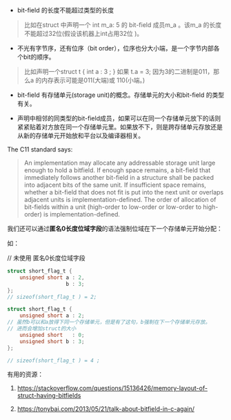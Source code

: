 - bit-field 的长度不能超过类型的长度

> 比如在struct 中声明一个 int m_a: 5 的 bit-field 成员m_a 。该m_a 的长度不能超过32位(假设该机器上int占用32位 )。

- 不光有字节序，还有位序（bit order），位序也分大小端，是一个字节内部各个bit的顺序。

> 比如声明一个struct t {   int a : 3 ;  }   如果 t.a = 3; 因为3的二进制是011，那么a 的内存表示可能是011(大端)或 110(小端。)

- bit-field 有存储单元(storage unit)的概念。存储单元的大小和bit-field 的类型有关。

- 声明中相邻的同类型的bit-field成员，如果可以在同一个存储单元放下的话则紧紧贴着对方放在同一个存储单元里。如果放不下，则是跨存储单元存放还是从新的存储单元开始放和平台以及编译器相关。

The C11 standard says:

> An implementation may allocate any addressable storage unit large enough to hold a bitfield. If enough space remains, a bit-field that immediately follows another bit-field in a structure shall be packed into adjacent bits of the same unit. If insufficient space remains, whether a bit-field that does not fit is put into the next unit or overlaps adjacent units is implementation-defined. The order of allocation of bit-fields within a unit (high-order to low-order or low-order to high-order) is implementation-defined.

我们还可以通过**匿名0长度位域字段**的语法强制位域在下一个存储单元开始分配：

如：

// 未使用 匿名0长度位域字段 

```c
struct short_flag_t {
    unsigned short a : 2,
                   b : 3;
};
// sizeof(short_flag_t ) = 2;
```

```c
struct short_flag_t {
    unsigned short a : 2;
// 虽然b可以和a放得下同一个存储单元，但是有了这句，b强制在下一个存储单元存放。
// 进而会增加struct的大小
    unsigned short   : 0;  
    unsigned short b : 3;
}; 

// sizeof(short_flag_t ) = 4 ;
```

有用的资源：

1. https://stackoverflow.com/questions/15136426/memory-layout-of-struct-having-bitfields

2. https://tonybai.com/2013/05/21/talk-about-bitfield-in-c-again/
